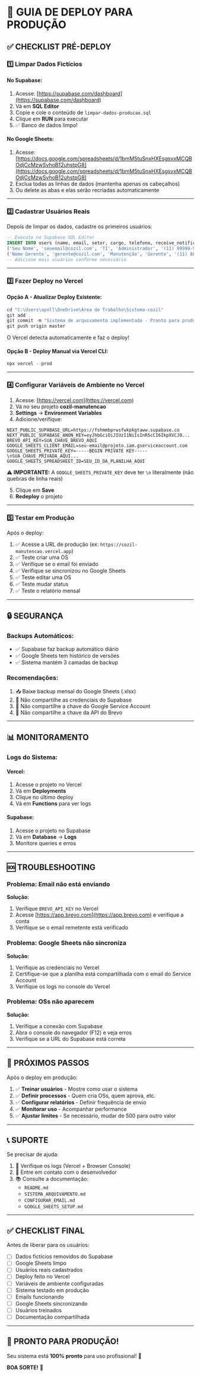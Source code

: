 # 🚀 GUIA DE DEPLOY PARA PRODUÇÃO

## ✅ CHECKLIST PRÉ-DEPLOY

### 1️⃣ **Limpar Dados Fictícios**

#### **No Supabase:**
1. Acesse: [https://supabase.com/dashboard](https://supabase.com/dashboard)
2. Vá em **SQL Editor**
3. Copie e cole o conteúdo de `limpar-dados-producao.sql`
4. Clique em **RUN** para executar
5. ✅ Banco de dados limpo!

#### **No Google Sheets:**
1. Acesse: [https://docs.google.com/spreadsheets/d/1bmM5tuSnxHXEsgsvxMCQBOdjCcMzwSvhoB12uhstpG8](https://docs.google.com/spreadsheets/d/1bmM5tuSnxHXEsgsvxMCQBOdjCcMzwSvhoB12uhstpG8)
2. Exclua todas as linhas de dados (mantenha apenas os cabeçalhos)
3. Ou delete as abas e elas serão recriadas automaticamente

---

### 2️⃣ **Cadastrar Usuários Reais**

Depois de limpar os dados, cadastre os primeiros usuários:

```sql
-- Execute no Supabase SQL Editor
INSERT INTO users (name, email, setor, cargo, telefone, receive_notifications, active) VALUES
('Seu Nome', 'seuemail@cozil.com', 'TI', 'Administrador', '(11) 99999-9999', true, true),
('Nome Gerente', 'gerente@cozil.com', 'Manutenção', 'Gerente', '(11) 88888-8888', true, true);
-- Adicione mais usuários conforme necessário
```

---

### 3️⃣ **Fazer Deploy no Vercel**

#### **Opção A - Atualizar Deploy Existente:**

```powershell
cd "C:\Users\apoll\OneDrive\Área de Trabalho\Sistema-cozil"
git add .
git commit -m "Sistema de arquivamento implementado - Pronto para produção"
git push origin master
```

O Vercel detecta automaticamente e faz o deploy!

#### **Opção B - Deploy Manual via Vercel CLI:**

```powershell
npx vercel --prod
```

---

### 4️⃣ **Configurar Variáveis de Ambiente no Vercel**

1. Acesse: [https://vercel.com](https://vercel.com)
2. Vá no seu projeto **cozil-manutencao**
3. **Settings** → **Environment Variables**
4. Adicione/verifique:

```
NEXT_PUBLIC_SUPABASE_URL=https://fshmmbprwsfwkpkgtaww.supabase.co
NEXT_PUBLIC_SUPABASE_ANON_KEY=eyJhbGciOiJIUzI1NiIsInR5cCI6IkpXVCJ9...
BREVO_API_KEY=SUA_CHAVE_BREVO_AQUI
GOOGLE_SHEETS_CLIENT_EMAIL=seu-email@projeto.iam.gserviceaccount.com
GOOGLE_SHEETS_PRIVATE_KEY=-----BEGIN PRIVATE KEY-----\nSUA_CHAVE_PRIVADA_AQUI...
GOOGLE_SHEETS_SPREADSHEET_ID=SEU_ID_DA_PLANILHA_AQUI
```

⚠️ **IMPORTANTE:** A `GOOGLE_SHEETS_PRIVATE_KEY` deve ter `\n` literalmente (não quebras de linha reais)

5. Clique em **Save**
6. **Redeploy** o projeto

---

### 5️⃣ **Testar em Produção**

Após o deploy:

1. ✅ Acesse a URL de produção (ex: `https://cozil-manutencao.vercel.app`)
2. ✅ Teste criar uma OS
3. ✅ Verifique se o email foi enviado
4. ✅ Verifique se sincronizou no Google Sheets
5. ✅ Teste editar uma OS
6. ✅ Teste mudar status
7. ✅ Teste o relatório mensal

---

## 🔒 SEGURANÇA

### **Backups Automáticos:**
- ✅ Supabase faz backup automático diário
- ✅ Google Sheets tem histórico de versões
- ✅ Sistema mantém 3 camadas de backup

### **Recomendações:**
1. 📥 Baixe backup mensal do Google Sheets (.xlsx)
2. 🔐 Não compartilhe as credenciais do Supabase
3. 🔐 Não compartilhe a chave do Google Service Account
4. 🔐 Não compartilhe a chave da API do Brevo

---

## 📊 MONITORAMENTO

### **Logs do Sistema:**

#### **Vercel:**
1. Acesse o projeto no Vercel
2. Vá em **Deployments**
3. Clique no último deploy
4. Vá em **Functions** para ver logs

#### **Supabase:**
1. Acesse o projeto no Supabase
2. Vá em **Database** → **Logs**
3. Monitore queries e erros

---

## 🆘 TROUBLESHOOTING

### **Problema: Email não está enviando**
**Solução:**
1. Verifique `BREVO_API_KEY` no Vercel
2. Acesse [https://app.brevo.com](https://app.brevo.com) e verifique a conta
3. Verifique se o email remetente está verificado

### **Problema: Google Sheets não sincroniza**
**Solução:**
1. Verifique as credenciais no Vercel
2. Certifique-se que a planilha está compartilhada com o email do Service Account
3. Verifique os logs no console do Vercel

### **Problema: OSs não aparecem**
**Solução:**
1. Verifique a conexão com Supabase
2. Abra o console do navegador (F12) e veja erros
3. Verifique se a URL do Supabase está correta

---

## 🎯 PRÓXIMOS PASSOS

Após o deploy em produção:

1. ✅ **Treinar usuários** - Mostre como usar o sistema
2. ✅ **Definir processos** - Quem cria OSs, quem aprova, etc.
3. ✅ **Configurar relatórios** - Definir frequência de envio
4. ✅ **Monitorar uso** - Acompanhar performance
5. ✅ **Ajustar limites** - Se necessário, mudar de 500 para outro valor

---

## 📞 SUPORTE

Se precisar de ajuda:

1. 📝 Verifique os logs (Vercel + Browser Console)
2. 📧 Entre em contato com o desenvolvedor
3. 📚 Consulte a documentação:
   - `README.md`
   - `SISTEMA_ARQUIVAMENTO.md`
   - `CONFIGURAR_EMAIL.md`
   - `GOOGLE_SHEETS_SETUP.md`

---

## ✅ CHECKLIST FINAL

Antes de liberar para os usuários:

- [ ] Dados fictícios removidos do Supabase
- [ ] Google Sheets limpo
- [ ] Usuários reais cadastrados
- [ ] Deploy feito no Vercel
- [ ] Variáveis de ambiente configuradas
- [ ] Sistema testado em produção
- [ ] Emails funcionando
- [ ] Google Sheets sincronizando
- [ ] Usuários treinados
- [ ] Documentação compartilhada

---

## 🎉 PRONTO PARA PRODUÇÃO!

Seu sistema está **100% pronto** para uso profissional! 🚀

**BOA SORTE!** 💪


